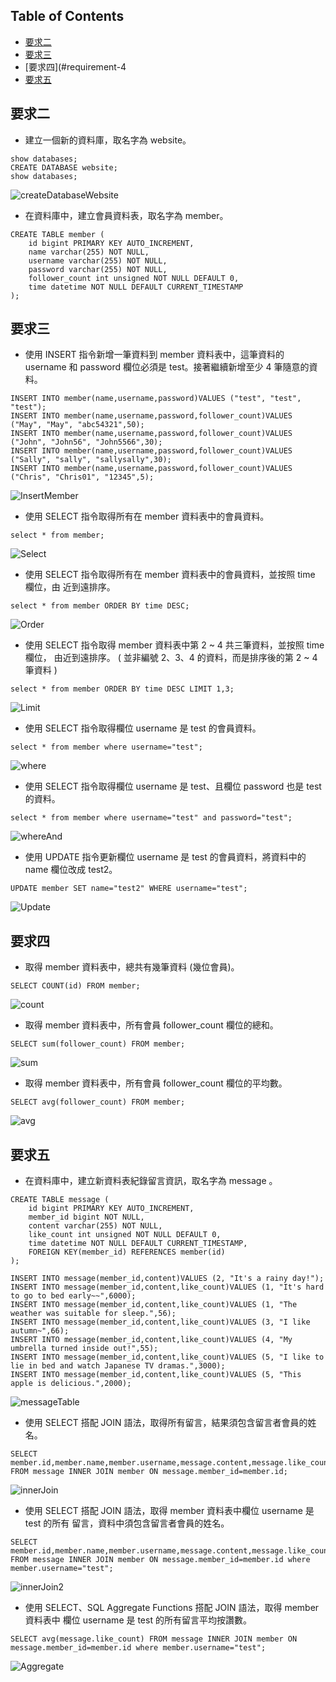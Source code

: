 
## Table of Contents

- [要求二](#requirement-2)
- [要求三](#requirement-3)
- [要求四](#requirement-4
- [要求五](#requirement-5)

## 要求二
- 建立⼀個新的資料庫，取名字為 website。
```
show databases;
CREATE DATABASE website;
show databases;
```

![createDatabaseWebsite](createDatabaseWebsite.PNG)

- 在資料庫中，建立會員資料表，取名字為 member。
```
CREATE TABLE member (
    id bigint PRIMARY KEY AUTO_INCREMENT,
    name varchar(255) NOT NULL,
    username varchar(255) NOT NULL,
    password varchar(255) NOT NULL,
    follower_count int unsigned NOT NULL DEFAULT 0,
    time datetime NOT NULL DEFAULT CURRENT_TIMESTAMP
);
```

## 要求三

- 使⽤ INSERT 指令新增⼀筆資料到 member 資料表中，這筆資料的 username 和 password 欄位必須是 test。接著繼續新增⾄少 4 筆隨意的資料。
```
INSERT INTO member(name,username,password)VALUES ("test", "test", "test");
INSERT INTO member(name,username,password,follower_count)VALUES ("May", "May", "abc54321",50);
INSERT INTO member(name,username,password,follower_count)VALUES ("John", "John56", "John5566",30);
INSERT INTO member(name,username,password,follower_count)VALUES ("Sally", "sally", "sallysally",30);
INSERT INTO member(name,username,password,follower_count)VALUES ("Chris", "Chris01", "12345",5);
```
![InsertMember](InsertMember.PNG)

- 使⽤ SELECT 指令取得所有在 member 資料表中的會員資料。
```
select * from member;
```
![Select](Select.PNG)

- 使⽤ SELECT 指令取得所有在 member 資料表中的會員資料，並按照 time 欄位，由
近到遠排序。
```
select * from member ORDER BY time DESC;
```
![Order](Order.PNG)

- 使⽤ SELECT 指令取得 member 資料表中第 2 ~ 4 共三筆資料，並按照 time 欄位，
由近到遠排序。 ( 並非編號 2、3、4 的資料，⽽是排序後的第 2 ~ 4 筆資料 )
```
select * from member ORDER BY time DESC LIMIT 1,3;
```
![Limit](Limit.PNG)

- 使⽤ SELECT 指令取得欄位 username 是 test 的會員資料。
```
select * from member where username="test";
```
![where](where.PNG)

- 使⽤ SELECT 指令取得欄位 username 是 test、且欄位 password 也是 test 的資料。
```
select * from member where username="test" and password="test";
```
![whereAnd](whereAnd.PNG)

- 使⽤ UPDATE 指令更新欄位 username 是 test 的會員資料，將資料中的 name 欄位改成 test2。
```
UPDATE member SET name="test2" WHERE username="test";
```
![Update](Update.PNG)

## 要求四
- 取得 member 資料表中，總共有幾筆資料 (幾位會員)。
```
SELECT COUNT(id) FROM member;
```
![count](count.PNG)

- 取得 member 資料表中，所有會員 follower_count 欄位的總和。
```
SELECT sum(follower_count) FROM member;
```
![sum](sum.PNG)

- 取得 member 資料表中，所有會員 follower_count 欄位的平均數。
```
SELECT avg(follower_count) FROM member;
```
![avg](avg.PNG)

## 要求五
- 在資料庫中，建立新資料表紀錄留⾔資訊，取名字為 message 。
```
CREATE TABLE message (
    id bigint PRIMARY KEY AUTO_INCREMENT,
    member_id bigint NOT NULL,
    content varchar(255) NOT NULL,
    like_count int unsigned NOT NULL DEFAULT 0,
    time datetime NOT NULL DEFAULT CURRENT_TIMESTAMP,
    FOREIGN KEY(member_id) REFERENCES member(id)
);

INSERT INTO message(member_id,content)VALUES (2, "It's a rainy day!");
INSERT INTO message(member_id,content,like_count)VALUES (1, "It's hard to go to bed early~~",6000);
INSERT INTO message(member_id,content,like_count)VALUES (1, "The weather was suitable for sleep.",56);
INSERT INTO message(member_id,content,like_count)VALUES (3, "I like autumn~",66);
INSERT INTO message(member_id,content,like_count)VALUES (4, "My umbrella turned inside out!",55);
INSERT INTO message(member_id,content,like_count)VALUES (5, "I like to lie in bed and watch Japanese TV dramas.",3000);
INSERT INTO message(member_id,content,like_count)VALUES (5, "This apple is delicious.",2000);
```
![messageTable](messageTable.PNG)

- 使⽤ SELECT 搭配 JOIN 語法，取得所有留⾔，結果須包含留⾔者會員的姓名。
```
SELECT member.id,member.name,member.username,message.content,message.like_count,message.time FROM message INNER JOIN member ON message.member_id=member.id;
```
![innerJoin](innerJoin.PNG)

- 使⽤ SELECT 搭配 JOIN 語法，取得 member 資料表中欄位 username 是 test 的所有
留⾔，資料中須包含留⾔者會員的姓名。
```
SELECT member.id,member.name,member.username,message.content,message.like_count,message.time FROM message INNER JOIN member ON message.member_id=member.id where member.username="test";
```
![innerJoin2](innerJoin2.PNG)

- 使⽤ SELECT、SQL Aggregate Functions 搭配 JOIN 語法，取得 member 資料表中
欄位 username 是 test 的所有留⾔平均按讚數。
```
SELECT avg(message.like_count) FROM message INNER JOIN member ON message.member_id=member.id where member.username="test";
```
![Aggregate](Aggregate.PNG)